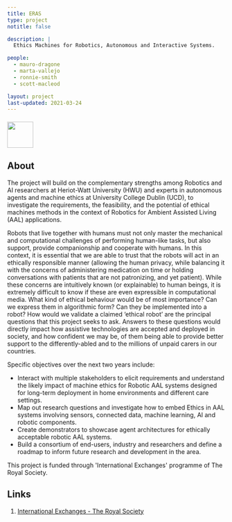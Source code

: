 ```yaml
---
title: ERAS
type: project
notitle: false

description: |
  Ethics Machines for Robotics, Autonomous and Interactive Systems.

people:
  - mauro-dragone
  - marta-vallejo
  - ronnie-smith
  - scott-macleod

layout: project
last-updated: 2021-03-24
---
```


<img style="padding-top:5pt;" src="https://care.hw.ac.uk/img/logos/royal-society.png" height="60pt">

## About

<p>
The project will build on the complementary strengths among Robotics and AI researchers at Heriot-Watt University (HWU) and experts in autonomous agents and machine ethics at University College Dublin (UCD), to investigate the requirements, the feasibility, and the potential of ethical machines methods in the context of Robotics for Ambient Assisted Living (AAL) applications.
</p>

<p>
Robots that live together with humans must not only master the mechanical and computational challenges of performing human-like tasks, but also support, provide companionship and cooperate with humans. In this context, it is essential that we are able to trust that the robots will act in an ethically responsible manner (allowing the human privacy, while balancing it with the concerns of administering medication on time or holding conversations with patients that are not patronizing, and yet patient). While these concerns are intuitively known (or explainable) to human beings, it is extremely difficult to know if these are even expressible in computational media. What kind of ethical behaviour would be of most importance? Can we express them in algorithmic form? Can they be implemented into a robot? How would we validate a claimed ‘ethical robot’ are the principal questions that this project seeks to ask. Answers to these questions would directly impact how assistive technologies are accepted and deployed in society, and how confident we may be, of them being able to provide better support to the differently-abled and to the millions of unpaid carers in our countries.
</p>

<p>
Specific objectives over the next two years include:
<ul>
  <li>Interact with multiple stakeholders to elicit requirements and understand the likely impact of machine ethics for Robotic AAL systems designed for long-term deployment in home environments and different care settings.</li>
  <li>Map out research questions and investigate how to embed Ethics in AAL systems involving sensors, connected data, machine learning, AI and robotic components.</li>
  <li>Create demonstrators to showcase agent architectures for ethically acceptable robotic AAL systems.</li>
  <li>Build a consortium of end-users, industry and researchers and define a roadmap to inform future research and development in the area.</li>
</ul>
</p>

This project is funded through 'International Exchanges' programme of The Royal Society.

## Links

1. <a href="https://royalsociety.org/grants-schemes-awards/grants/international-exchanges/">International Exchanges - The Royal Society</a>